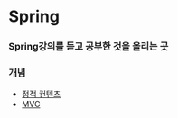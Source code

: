 # Spring

### Spring강의를 듣고 공부한 것을 올리는 곳

### 개념
+ [정적 컨텐츠](https://github.com/KimGyeongsuuu/Spring/blob/main/%EA%B0%9C%EB%85%90/%EC%A0%95%EC%A0%81%20%EC%BB%A8%ED%85%90%EC%B8%A0.md)
+ [MVC](https://github.com/KimGyeongsuuu/Spring/blob/main/%EA%B0%9C%EB%85%90/MVC.md)